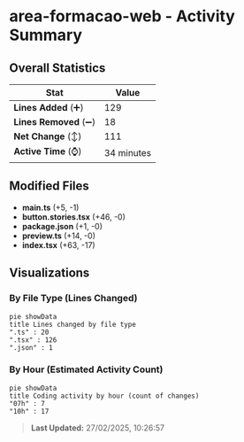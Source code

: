 # area-formacao-web - Activity Summary 

## Overall Statistics

| Stat                   | Value                                                             |
| ---------------------- | ----------------------------------------------------------------- |
| **Lines Added** (➕)   | 129                                          |
| **Lines Removed** (➖) | 18                                        |
| **Net Change** (↕)    | 111                |
| **Active Time** (⌚)   | 34 minutes |


## Modified Files
- **main.ts** (+5, -1)
- **button.stories.tsx** (+46, -0)
- **package.json** (+1, -0)
- **preview.ts** (+14, -0)
- **index.tsx** (+63, -17)

## Visualizations

### By File Type (Lines Changed)

```mermaid
pie showData
title Lines changed by file type
".ts" : 20
".tsx" : 126
".json" : 1
```

### By Hour (Estimated Activity Count)

```mermaid
pie showData
title Coding activity by hour (count of changes)
"07h" : 7
"10h" : 17
```


> **Last Updated:** 27/02/2025, 10:26:57